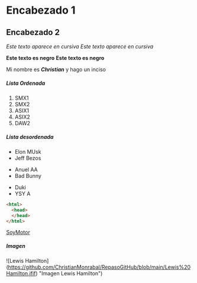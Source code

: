 # Encabezado 1
## Encabezado 2

*Este texto aparece en cursiva*
_Este texto aparece en cursiva_

**Este texto es negro**
__Este texto es negro__

Mi nombre es __*Christian*__ y hago un inciso

##### Lista Ordenada
1. SMX1 
2. SMX2
3. ASIX1
4. ASIX2
5. DAW2

##### Lista desordenada
* Elon MUsk
* Jeff Bezos
- Anuel AA
- Bad Bunny
+ Duki
+ YSY A

```html
<html>
  <head>
  </head>
</html>
```
[SoyMotor](https://soymotor.com/noticias "Noticias SoyMotor")

##### Imagen

![Lewis Hamilton] (https://github.com/ChristianMonrabal/RepasoGitHub/blob/main/Lewis%20Hamilton.jfif) "Imagen Lewis Hamilton")
